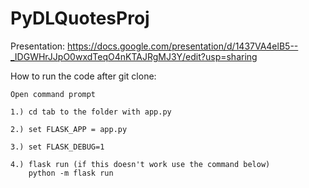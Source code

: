 # PyDLQuotesProj

Presentation: https://docs.google.com/presentation/d/1437VA4elB5--_IDGWHrJJpO0wxdTeqO4nKTAJRgMJ3Y/edit?usp=sharing

How to run the code after git clone:
    
    Open command prompt

    1.) cd tab to the folder with app.py
    
    2.) set FLASK_APP = app.py
    
    3.) set FLASK_DEBUG=1
    
    4.) flask run (if this doesn't work use the command below)
        python -m flask run
